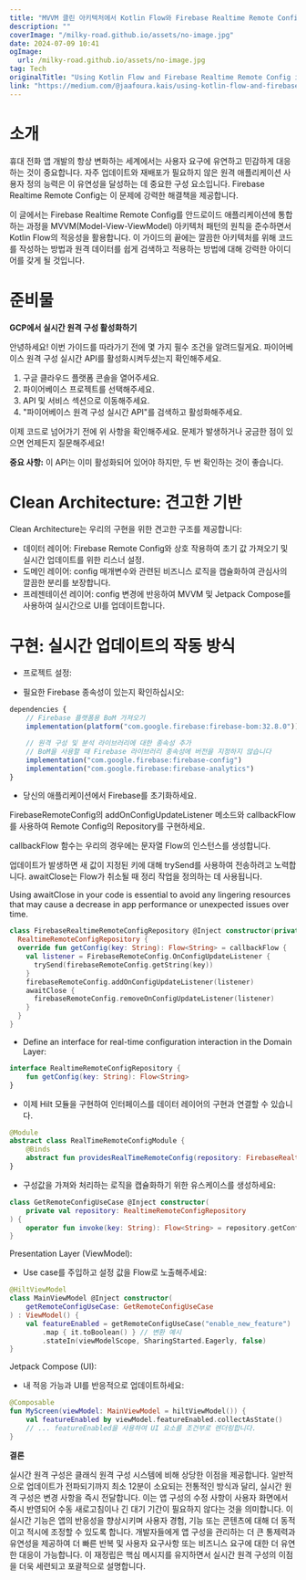 ```yaml
---
title: "MVVM 클린 아키텍처에서 Kotlin Flow와 Firebase Realtime Remote Config 사용 방법"
description: ""
coverImage: "/milky-road.github.io/assets/no-image.jpg"
date: 2024-07-09 10:41
ogImage: 
  url: /milky-road.github.io/assets/no-image.jpg
tag: Tech
originalTitle: "Using Kotlin Flow and Firebase Realtime Remote Config in an MVVM Clean Architecture"
link: "https://medium.com/@jaafoura.kais/using-kotlin-flow-and-firebase-realtime-remote-config-in-an-mvvm-clean-architecture-e9934f4b76ba"
---
```



# 소개

휴대 전화 앱 개발의 항상 변화하는 세계에서는 사용자 요구에 유연하고 민감하게 대응하는 것이 중요합니다. 자주 업데이트와 재배포가 필요하지 않은 원격 애플리케이션 사용자 정의 능력은 이 유연성을 달성하는 데 중요한 구성 요소입니다. Firebase Realtime Remote Config는 이 문제에 강력한 해결책을 제공합니다.

이 글에서는 Firebase Realtime Remote Config를 안드로이드 애플리케이션에 통합하는 과정을 MVVM(Model-View-ViewModel) 아키텍처 패턴의 원칙을 준수하면서 Kotlin Flow의 적응성을 활용합니다. 이 가이드의 끝에는 깔끔한 아키텍처를 위해 코드를 작성하는 방법과 원격 데이터를 쉽게 검색하고 적용하는 방법에 대해 강력한 아이디어를 갖게 될 것입니다.

# 준비물

<div class="content-ad"></div>

**GCP에서 실시간 원격 구성 활성화하기**

안녕하세요! 이번 가이드를 따라가기 전에 몇 가지 필수 조건을 알려드릴게요. 파이어베이스 원격 구성 실시간 API를 활성화시켜두셨는지 확인해주세요.

1. 구글 클라우드 플랫폼 콘솔을 열어주세요.
2. 파이어베이스 프로젝트를 선택해주세요.
3. API 및 서비스 섹션으로 이동해주세요.
4. "파이어베이스 원격 구성 실시간 API"를 검색하고 활성화해주세요.

이제 코드로 넘어가기 전에 위 사항을 확인해주세요. 문제가 발생하거나 궁금한 점이 있으면 언제든지 질문해주세요!

<div class="content-ad"></div>

**중요 사항:** 이 API는 이미 활성화되어 있어야 하지만, 두 번 확인하는 것이 좋습니다.

# Clean Architecture: 견고한 기반

Clean Architecture는 우리의 구현을 위한 견고한 구조를 제공합니다:

- 데이터 레이어: Firebase Remote Config와 상호 작용하여 초기 값 가져오기 및 실시간 업데이트를 위한 리스너 설정.
- 도메인 레이어: config 매개변수와 관련된 비즈니스 로직을 캡슐화하여 관심사의 깔끔한 분리를 보장합니다.
- 프레젠테이션 레이어: config 변경에 반응하여 MVVM 및 Jetpack Compose를 사용하여 실시간으로 UI를 업데이트합니다.

<div class="content-ad"></div>

# 구현: 실시간 업데이트의 작동 방식

- 프로젝트 설정:

- 필요한 Firebase 종속성이 있는지 확인하십시오:

```js
dependencies {
    // Firebase 플랫폼용 BoM 가져오기
    implementation(platform("com.google.firebase:firebase-bom:32.8.0"))

    // 원격 구성 및 분석 라이브러리에 대한 종속성 추가
    // BoM을 사용할 때 Firebase 라이브러리 종속성에 버전을 지정하지 않습니다
    implementation("com.google.firebase:firebase-config")
    implementation("com.google.firebase:firebase-analytics")
}
```

<div class="content-ad"></div>

- 당신의 애플리케이션에서 Firebase를 초기화하세요.

FirebaseRemoteConfig의 addOnConfigUpdateListener 메소드와 callbackFlow를 사용하여 Remote Config의 Repository를 구현하세요.

callbackFlow 함수는 우리의 경우에는 문자열 Flow의 인스턴스를 생성합니다.

업데이트가 발생하면 새 값이 지정된 키에 대해 trySend를 사용하여 전송하려고 노력합니다. awaitClose는 Flow가 취소될 때 정리 작업을 정의하는 데 사용됩니다.

<div class="content-ad"></div>

Using awaitClose in your code is essential to avoid any lingering resources that may cause a decrease in app performance or unexpected issues over time.

```kotlin
class FirebaseRealtimeRemoteConfigRepository @Inject constructor(private val firebaseRemoteConfig: FirebaseRemoteConfig) :
  RealtimeRemoteConfigRepository {
  override fun getConfig(key: String): Flow<String> = callbackFlow {
    val listener = FirebaseRemoteConfig.OnConfigUpdateListener {
      trySend(firebaseRemoteConfig.getString(key))
    }
    firebaseRemoteConfig.addOnConfigUpdateListener(listener)
    awaitClose {
      firebaseRemoteConfig.removeOnConfigUpdateListener(listener)
    }
  }
}
```

- Define an interface for real-time configuration interaction in the Domain Layer:

```kotlin
interface RealtimeRemoteConfigRepository {
    fun getConfig(key: String): Flow<String>
}
```

<div class="content-ad"></div>

- 이제 Hilt 모듈을 구현하여 인터페이스를 데이터 레이어의 구현과 연결할 수 있습니다.

```kotlin
@Module
abstract class RealTimeRemoteConfigModule {
    @Binds
    abstract fun providesRealTimeRemoteConfig(repository: FirebaseRealtimeRemoteConfigRepository): RealtimeRemoteConfigRepository
}
```  

- 구성값을 가져와 처리하는 로직을 캡슐화하기 위한 유스케이스를 생성하세요:

```kotlin
class GetRemoteConfigUseCase @Inject constructor(
    private val repository: RealtimeRemoteConfigRepository
) {
    operator fun invoke(key: String): Flow<String> = repository.getConfig(key)
}
```  

<div class="content-ad"></div>

Presentation Layer (ViewModel):

- Use case를 주입하고 설정 값을 Flow로 노출해주세요:

```kotlin
@HiltViewModel
class MainViewModel @Inject constructor(
    getRemoteConfigUseCase: GetRemoteConfigUseCase
) : ViewModel() {
    val featureEnabled = getRemoteConfigUseCase("enable_new_feature")
        .map { it.toBoolean() } // 변환 예시
        .stateIn(viewModelScope, SharingStarted.Eagerly, false)
}
```

Jetpack Compose (UI):

<div class="content-ad"></div>

- 내 적응 가능과 UI를 반응적으로 업데이트하세요:

```kotlin
@Composable
fun MyScreen(viewModel: MainViewModel = hiltViewModel()) {
    val featureEnabled by viewModel.featureEnabled.collectAsState()
    // ... featureEnabled을 사용하여 UI 요소를 조건부로 렌더링합니다.
}
```

**결론**

실시간 원격 구성은 클래식 원격 구성 시스템에 비해 상당한 이점을 제공합니다. 일반적으로 업데이트가 전파되기까지 최소 12분이 소요되는 전통적인 방식과 달리, 실시간 원격 구성은 변경 사항을 즉시 전달합니다. 이는 앱 구성의 수정 사항이 사용자 화면에서 즉시 반영되어 수동 새로고침이나 긴 대기 기간이 필요하지 않다는 것을 의미합니다.
이 실시간 기능은 앱의 반응성을 향상시키며 사용자 경험, 기능 또는 콘텐츠에 대해 더 동적이고 적시에 조정할 수 있도록 합니다. 개발자들에게 앱 구성을 관리하는 더 큰 통제력과 유연성을 제공하여 더 빠른 반복 및 사용자 요구사항 또는 비즈니스 요구에 대한 더 유연한 대응이 가능합니다. 이 재정립은 핵심 메시지를 유지하면서 실시간 원격 구성의 이점을 더욱 세련되고 포괄적으로 설명합니다.